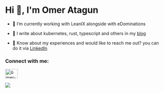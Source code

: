 <h1>Hi 👋, I'm Omer Atagun</h1>
<p>

- 🔭 I’m currently working with LeanIX alongside with eDominations

- 📝 I write about kubernetes, rust, typescript and others in my [blog](https://omeratagun.net)

- 📄 Know about my experiences and would like to reach me out? you can do it via [LinkedIn](https://www.linkedin.com/in/%C3%B6mer-atag%C3%BCn-139199a2/)
</p>

<h3 align="left">Connect with me:</h3>
<p align="left">
<a href="https://www.linkedin.com/in/%C3%B6mer-atag%C3%BCn-139199a2/" target="blank"><img align="center" src="https://raw.githubusercontent.com/rahuldkjain/github-profile-readme-generator/master/src/images/icons/Social/linked-in-alt.svg" alt="ömer-atagün-139199a2" height="30" width="40" /></a>
</p>

![](https://komarev.com/ghpvc/?username=omeratagunn)
